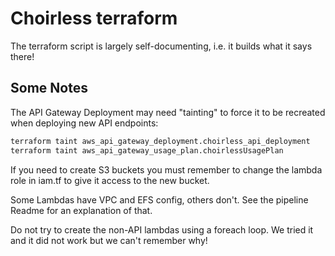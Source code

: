 # Choirless terraform

The terraform script is largely self-documenting, i.e. it builds what it says there!

## Some Notes

The API Gateway Deployment may need "tainting" to force it to be recreated when deploying new API endpoints:

```sh
terraform taint aws_api_gateway_deployment.choirless_api_deployment
terraform taint aws_api_gateway_usage_plan.choirlessUsagePlan
```

If you need to create S3 buckets you must remember to change the lambda role in iam.tf to give it access to the new bucket.

Some Lambdas have VPC and EFS config, others don't. See the pipeline Readme for an explanation of that.

Do not try to create the non-API lambdas using a foreach loop. We tried it and it did not work but we can't remember why!


